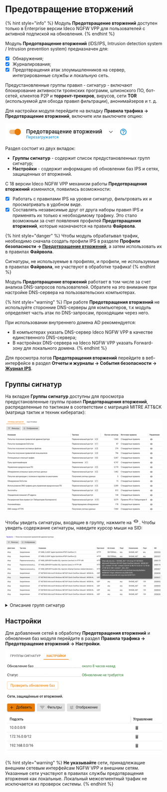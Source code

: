 # Предотвращение вторжений

{% hint style="info" %}
Модуль **Предотвращение вторжений** доступен только в Enterprise версии Ideco NGFW VPP для пользователей с активной подпиской на обновления.
{% endhint %}

Модуль **Предотвращение вторжений** (IDS/IPS, Intrusion detection system / Intrusion prevention system) предназначен для:

* [x] Обнаружения;
* [x] Журналирования;
* [x] Предотвращения атак злоумышленников на сервер, интегрированные службы и локальную сеть. 

Предустановленные группы правил - сигнатур - включают блокирование активности троянских программ, шпионского ПО, бот-сетей, клиентов P2P и **торрент-трекеров**, вирусов, сети **TOR** (используемой для обхода правил фильтрации), анонимайзеров и т. д.

Для настройки модуля перейдите на вкладку **Правила трафика -> Предотвращение вторжений**, включите или выключите опцию:

![](/.gitbook/assets/ips10.png)

Раздел состоит из двух вкладок:

* **Группы сигнатур** - содержит список предустановленных групп сигнатур;
* **Настройки** - содержит информацию об обновлении баз IPS и сетях, защищенных от вторжений.

С 18 версии Ideco NGFW VPP механизм работы **Предотвращения вторжений** изменился, появились возможности: 

* [x] Работать с правилами IPS на уровне сигнатур, фильтровать их и просматривать в удобном виде. 
* [x] Составлять независимые друг от друга наборы правил IPS и применять их только к необходимому трафику. Это стало возможным за счет появления профилей **Предотвращения вторжений**, которые назначаются на правила **Файрвола**.

{% hint style="danger" %}
Чтобы модуль обрабатывал трафик, необходимо сначала создать профили IPS в разделе **Профили безопасности -> [Предотвращение вторжений](/settings/security-profiles/ips-profiles.md)**, а затем использовать их в правилах **Файрвола**.

Сигнатуры, не используемые в профилях, и профили, не используемые в правилах **Файрвола**, не участвуют в обработке трафика!
{% endhint %}

Модуль **Предотвращение вторжений** работает в том числе за счет анализа DNS-запросов пользователей. Обратите на это внимание при настройке DNS-cервера на пользовательских компьютерах.

{% hint style="warning" %}
При работе **Предотвращения вторжений** не используйте сторонние DNS-серверы для компьютеров, т.к модуль определяет часть атак по DNS-запросам, проходящим через него.

При использовании внутреннего домена AD рекомендуется:

* В компьютерах указать DNS-сервер Ideco NGFW VPP в качестве единственного DNS-сервера;
* В настройках DNS-сервера на Ideco NGFW VPP указать Forward-зону для локального домена.
{% endhint %}

Для просмотра логов **Предотвращения вторжений** перейдите в веб-интерфейсе в раздел **Отчеты и журналы -> События безопасности -> [Журнал IPS](/settings/reports/security-events.md#журнал-ips)**.

## Группы сигнатур

На вкладке **Группы сигнатур** доступны для просмотра предустановленные группы правил **Предотвращения вторжений**, распределенные по тактикам в соответствии с матрицей MITRE ATT&CK (матрица тактик и техник кибератак):

![](/.gitbook/assets/ips12.png)

Чтобы увидеть сигнатуры, входящие в группу, нажмите на ![](/.gitbook/assets/icon-eye.png). Чтобы увидеть содержание сигнатуры, наведите курсор мыши на SID:

![](/.gitbook/assets/ips13.png)

<details>

<summary>Описание групп сигнатур</summary>

- **DNS поверх HTTPS** - обнаруживает/блокирует попытки сокрытия DNS-запросов по седьмому уровню TLS/SSL.

- **GeoIP Страны Восточной Европы** - обнаруживает/блокирует попытки доступа к IP-адресам, основываясь на базе данных MaxMind's GeoIP databases.

- **SSL-сертификаты, используемые вредоносным ПО и ботнетами** - обнаруживает/блокирует связь с командными цетрами злоумышленников (С2).

- **Авторизация с подозрительным логином**

- **Анонимайзеры** - обнаруживает/блокирует анонимайзеры.

- **Атаки на получение прав пользователя** - обнаруживает/блокирует попытки получить учетные данные пользователя.

- **Атаки на получение привилегий администратора** - обнаруживает/блокирует попытки получить привилегии администратора.

- **Блокирование активности троянских программ** - обнаруживает/блокирует вредоносные трояны.

- **Блокирование атак** - обнаруживает/блокирует подозрительные IP-адреса (IP Reputation).

- **Блокирование крупных утечек информации** - обнаруживает/блокирует попытки получить данные и информацию.

- **Блокирование некорректных попыток получения привилегий пользователя** - обнаруживает/блокирует попытки получить привелегии пользователя.

- **Блокирование подозрительных RPС-запросов** - обнаруживает/блокирует удаленный вызов процедур (обычно используется для вызова удаленных функций на сервере, требующих результата действия).

- **Блокирование попыток запуска исполняемого кода** - обнаруживает/блокирует Remote Code Execution (RCE).

- **Блокирование утечек информации** - обнаруживает/блокирует попытки получить данные и информацию.

- **Запросы на скомпрометированные ресурсы** - обнаруживает/блокирует связи с командными цетрами злоумышленников (С2).

- **Использование DNS-трафика для управления вредоносным ПО** - обнаруживает/блокирует связь с инфраструктурой управления и контроля (С2).

- **Нежелательное программное обеспечение** - обнаруживает/блокирует вредоносное ПО.

- **Неизвестный тип трафика** - обнаруживает/блокирует неопознаный/вредоносный трафик.

- **Нецелевое использование стандартных портов** - обнаруживает/блокирует использование стандартных портов в нелегетимных целях.

- **Обнаружение нарушений стандартов сетевых протоколов** - обнаруживает/блокирует обращения по нестандартным/прошитым протоколам.

- **Обнаружение подозрительной сетевой активности** - обнаруживает/блокирует аномалии или нестандартные действия легитимных пользователей в сети.

- **Обнаружение подозрительных команд** - обнаруживает/блокирует нестандартные команды, не характерные системам.

- **Обнаружение успешных краж учетных данных** - обнаруживает/блокирует кражи учетных данных.

- **Определение внешнего IP-адреса** - обнаруживает/блокирует попытки взаимодействия с инфраструктурой из внешних сетей.

- **Ошибки в сетевых протоколах** - обнаруживает/блокирует ошибки сетевых протоколов.

- **Подозрительное обращение к файлам** - обнаруживает/блокирует нестандартное обращение к файлам системы.

- **Попытки авторизации с логином и паролем по-умолчанию** - обнаруживает/блокирует попытки зайти под учетными данными с простыми паролями (аналогично Bruteforce).

- **Попытки использования социальной инженерии** - обнаруживает/блокирует "атаку на человека".

- **Попытки получения привилегий администратора** - обнаруживает/блокирует попытки повысить привилегии до администратора и полученить учетные данные администратора.

- **Попытки получения привилегий пользователя** - обнаруживает/блокирует попытки повысить привилегии и получить учетные данные пользователей.

- **Попытки получения системных файлов** - обнаруживает/блокирует системные конфигурации.

- **Попытки проведения DoS-атак** - обнаруживает/блокирует попытки провести атаки типа "отказ в обслуживании" (denial-of-service attack).

- **Попытки сканирования сети** - обнаруживает/блокирует сканирование сети.

- **Потенциально опасный трафик** - обнаруживает/блокирует зашифрованный или запутанный трафик, нестандартные запросы.

- **Пулы криптомайнеров** - обнаруживает/блокирует взаимодействие с сетями криптомайнеров и обращения для передачи нагрузки, которые криптомайнеры используют для майнинга.

- **Расширенная база правил (от Лаборатории Касперского)** - набор правил по обнаружению/блокировке от Лаборатории Касперского.

- **Телеметрия Windows** - обнаруживает/блокирует Телеметрию Windows.

- **Трафик устаревшего уязвимого ПО** - обнаруживает/блокирует связи с командными цетрами злоумышленников (С2).

- **Управление вредоносным ПО** - обнаруживает/блокирует связь с инфраструктурой управления и контроля (С2), которую злоумышленники используют для управления зараженными устройствами и кражи конфиденциальных данных.

- **Целевое использование вредоносного ПО** - обнаруживает/блокирует вредоносное программное обеспечение.

- **Чёрный список IP-адресов** - обнаруживает/блокирует трафик к IP-адресам из баз safe-surf.ru и cinsarmy.com.

- **Эксплойты** - обнаруживает/блокирует использование уязвимостей систем (с индификатором CVE-XXXX-XXXXX).

</details>

## Настройки

Для добавления сетей в обработку **Предотвращения вторжений** и обновления баз модуля перейдите в раздел **Правила трафика -> Предотвращение вторжений -> Настройки**.

![](/.gitbook/assets/ips8.png)

{% hint style="warning" %}
**Не указывайте** сети, принадлежащие внешним сетевым интерфейсам NGFW VPP и внешним сетям. Указанные сети участвуют в правилах службы предотвращения вторжения как локальные. Локальный межсегментный трафик не исключается из проверок системы.
{% endhint %}
